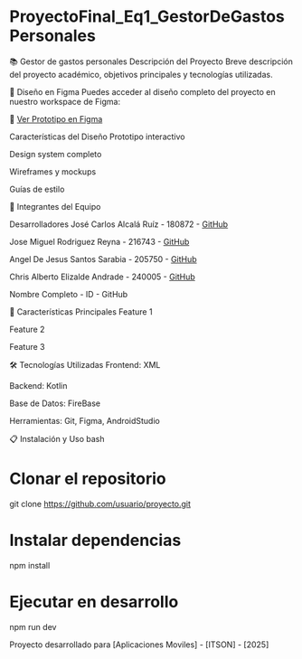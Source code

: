 # ProyectoFinal_Eq1_GestorDeGastosPersonales
📚 Gestor de gastos personales
Descripción del Proyecto
Breve descripción del proyecto académico, objetivos principales y tecnologías utilizadas.

🎨 Diseño en Figma
Puedes acceder al diseño completo del proyecto en nuestro workspace de Figma:


🔗 [Ver Prototipo en Figma](https://www.figma.com/proto/iBuQLRlRLNesToIfGICa54/Mock-Up-Proyecto-Gastos?node-id=0-1&t=pekn2Jfr09Ruh2Pk-1)

Características del Diseño
Prototipo interactivo

Design system completo

Wireframes y mockups

Guías de estilo

👥 Integrantes del Equipo

Desarrolladores
José Carlos Alcalá Ruíz - 180872 - [GitHub](https://github.com/JoseAlcala180872)

Jose Miguel Rodriguez Reyna - 216743 - [GitHub](https://github.com/JoMi21)

Angel De Jesus Santos Sarabia - 205750 - [GitHub](https://github.com/angeldeyisus)

Chris Alberto Elizalde Andrade - 240005 - [GitHub](https://github.com/Crikz03)

Nombre Completo - ID - GitHub



🚀 Características Principales
Feature 1

Feature 2

Feature 3

🛠️ Tecnologías Utilizadas
Frontend: XML

Backend: Kotlin

Base de Datos: FireBase

Herramientas: Git, Figma, AndroidStudio

📋 Instalación y Uso
bash
# Clonar el repositorio
git clone https://github.com/usuario/proyecto.git

# Instalar dependencias
npm install

# Ejecutar en desarrollo
npm run dev

Proyecto desarrollado para [Aplicaciones Moviles] - [ITSON] - [2025]

